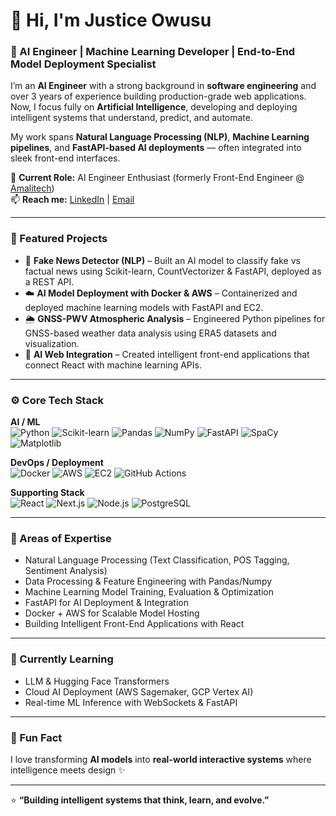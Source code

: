 # 👋 Hi, I'm Justice Owusu  
### 🧠 AI Engineer | Machine Learning Developer | End-to-End Model Deployment Specialist  

I’m an **AI Engineer** with a strong background in **software engineering** and over 3 years of experience building production-grade web applications.  
Now, I focus fully on **Artificial Intelligence**, developing and deploying intelligent systems that understand, predict, and automate.  

My work spans **Natural Language Processing (NLP)**, **Machine Learning pipelines**, and **FastAPI-based AI deployments** — often integrated into sleek front-end interfaces.  

💼 **Current Role:** AI Engineer Enthusiast (formerly Front-End Engineer @ [Amalitech](https://amalitech.org))  
📫 **Reach me:** [LinkedIn](your-linkedin-url) | [Email](mailto:your-email)

---

### 🚀 Featured Projects

- 🧩 **Fake News Detector (NLP)** – Built an AI model to classify fake vs factual news using Scikit-learn, CountVectorizer & FastAPI, deployed as a REST API.  
- ☁️ **AI Model Deployment with Docker & AWS** – Containerized and deployed machine learning models with FastAPI and EC2.  
- 🌦 **GNSS-PWV Atmospheric Analysis** – Engineered Python pipelines for GNSS-based weather data analysis using ERA5 datasets and visualization.  
- 🧠 **AI Web Integration** – Created intelligent front-end applications that connect React with machine learning APIs.

---

### ⚙️ Core Tech Stack

**AI / ML**  
![Python](https://img.shields.io/badge/Python-3776AB?style=for-the-badge&logo=python&logoColor=white)
![Scikit-learn](https://img.shields.io/badge/Scikit--learn-F7931E?style=for-the-badge&logo=scikit-learn&logoColor=white)
![Pandas](https://img.shields.io/badge/Pandas-150458?style=for-the-badge&logo=pandas&logoColor=white)
![NumPy](https://img.shields.io/badge/NumPy-013243?style=for-the-badge&logo=numpy&logoColor=white)
![FastAPI](https://img.shields.io/badge/FastAPI-009688?style=for-the-badge&logo=fastapi&logoColor=white)
![SpaCy](https://img.shields.io/badge/SpaCy-09A3D5?style=for-the-badge&logo=spacy&logoColor=white)
![Matplotlib](https://img.shields.io/badge/Matplotlib-11557C?style=for-the-badge&logo=plotly&logoColor=white)

**DevOps / Deployment**  
![Docker](https://img.shields.io/badge/Docker-2496ED?style=for-the-badge&logo=docker&logoColor=white)
![AWS](https://img.shields.io/badge/AWS-FF9900?style=for-the-badge&logo=amazon-aws&logoColor=white)
![EC2](https://img.shields.io/badge/EC2-FF9900?style=for-the-badge&logo=amazon-ec2&logoColor=white)
![GitHub Actions](https://img.shields.io/badge/GitHub_Actions-2088FF?style=for-the-badge&logo=github-actions&logoColor=white)

**Supporting Stack**  
![React](https://img.shields.io/badge/React-20232A?style=for-the-badge&logo=react&logoColor=61DAFB)
![Next.js](https://img.shields.io/badge/Next.js-000000?style=for-the-badge&logo=nextdotjs&logoColor=white)
![Node.js](https://img.shields.io/badge/Node.js-43853D?style=for-the-badge&logo=node-dot-js&logoColor=white)
![PostgreSQL](https://img.shields.io/badge/PostgreSQL-336791?style=for-the-badge&logo=postgresql&logoColor=white)

---

### 🧩 Areas of Expertise
- Natural Language Processing (Text Classification, POS Tagging, Sentiment Analysis)  
- Data Processing & Feature Engineering with Pandas/Numpy  
- Machine Learning Model Training, Evaluation & Optimization  
- FastAPI for AI Deployment & Integration  
- Docker + AWS for Scalable Model Hosting  
- Building Intelligent Front-End Applications with React  

---

### 🧠 Currently Learning
- LLM & Hugging Face Transformers  
- Cloud AI Deployment (AWS Sagemaker, GCP Vertex AI)  
- Real-time ML Inference with WebSockets & FastAPI  

---

### 💬 Fun Fact
I love transforming **AI models** into **real-world interactive systems** where intelligence meets design ✨  

---

⭐ **“Building intelligent systems that think, learn, and evolve.”**
